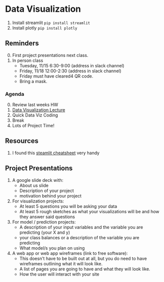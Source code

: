 
# Data Visualization

1. Install streamlit `pip install streamlit`
2. Install plotly `pip install plotly`

## Reminders
0. First project presentations next class.
1. In person class
	- Tuesday, 11/15 6:30-9:00 (address in slack channel)
	- Friday, 11/18 12:00-2:30 (address in slack channel)
	- Friday must have cleared4 QR code. 
	- Bring a mask.


### Agenda
0. Review last weeks HW
1. [Data Visualization Lecture](https://docs.google.com/presentation/d/1yB00AKau_dli6RZGg5JirOb4a2yW-nDlNIGQptFBCWc/edit#slide=id.p)
1. Quick Data Viz Coding
2. Break
3. Lots of Project Time!


## Resources
1. I found this [steamlit cheatsheet](https://docs.streamlit.io/library/cheatsheet) very handy


## Project Presentations
1. A google slide deck with:
	* About us slide
	* Description of your project
	* motivation behind your project
2. For visualization projects:
	*  At least 5 questions you will be asking your data
	* At least 5 rough sketches as what your visualizations will be and how they answer said questions
3. For model / prediction projects:
	* A description of your input variables and the variable you are predicting (your X and y)
	* your class balances or a description of the variable you are predicting
	* What model/s you plan on using
4. A web app or web app wireframes (link to free software):
	* This doesn't have to be built out at all, but you do need to have wireframes outlining what it will look like.
	* A list of pages you are going to have and what they will look like.
	* How the user will interact with your site